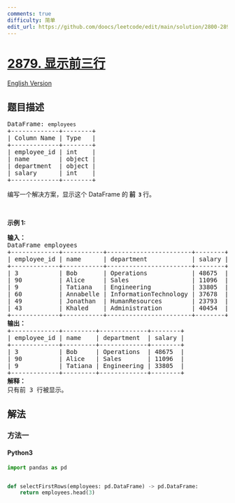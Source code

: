 ```yaml
---
comments: true
difficulty: 简单
edit_url: https://github.com/doocs/leetcode/edit/main/solution/2800-2899/2879.Display%20the%20First%20Three%20Rows/README.md
---
```


<!-- problem:start -->

# [2879. 显示前三行](https://leetcode.cn/problems/display-the-first-three-rows)

[English Version](/solution/2800-2899/2879.Display%20the%20First%20Three%20Rows/README_EN.md)

## 题目描述

<!-- description:start -->

<pre>
DataFrame: <code>employees</code>
+-------------+--------+
| Column Name | Type   |
+-------------+--------+
| employee_id | int    |
| name        | object |
| department  | object |
| salary      | int    |
+-------------+--------+
</pre>

<p>编写一个解决方案，显示这个 DataFrame 的<strong> 前&nbsp;&nbsp;<code>3</code>&nbsp;</strong>行。</p>

<p>&nbsp;</p>

<p><b>示例 1:</b></p>

<pre>
<strong>输入：
</strong>DataFrame employees
+-------------+-----------+-----------------------+--------+
| employee_id | name      | department            | salary |
+-------------+-----------+-----------------------+--------+
| 3           | Bob       | Operations            | 48675  |
| 90          | Alice     | Sales                 | 11096  |
| 9           | Tatiana   | Engineering           | 33805  |
| 60          | Annabelle | InformationTechnology | 37678  |
| 49          | Jonathan  | HumanResources        | 23793  |
| 43          | Khaled    | Administration        | 40454  |
+-------------+-----------+-----------------------+--------+
<b>输出：</b>
+-------------+---------+-------------+--------+
| employee_id | name    | department  | salary |
+-------------+---------+-------------+--------+
| 3           | Bob     | Operations  | 48675  |
| 90          | Alice   | Sales       | 11096  |
| 9           | Tatiana | Engineering | 33805  |
+-------------+---------+-------------+--------+
<b>解释：</b>
只有前 3 行被显示。</pre>

<!-- description:end -->

## 解法

<!-- solution:start -->

### 方法一

<!-- tabs:start -->

#### Python3

```python
import pandas as pd


def selectFirstRows(employees: pd.DataFrame) -> pd.DataFrame:
    return employees.head(3)
```

<!-- tabs:end -->

<!-- solution:end -->

<!-- problem:end -->

